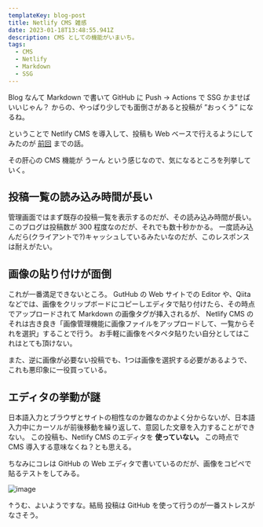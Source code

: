 ```yaml
---
templateKey: blog-post
title: Netlify CMS 雑感
date: 2023-01-18T13:48:55.941Z
description: CMS としての機能がいまいち。
tags:
  - CMS
  - Netlify
  - Markdown
  - SSG
---
```


Blog なんて Markdown で書いて GitHub に Push → Actions で SSG かませばいいじゃん？
からの、やっぱり少しでも面倒さがあると投稿が ”おっくう” になるね。

ということで Netlify CMS を導入して、投稿も Web ベースで行えるようにしてみたのが [前回](https://blog.amay077.net/posts/2022-07-20-blog-%E3%82%92-netlify-cms-%E3%81%AB%E7%A7%BB%E8%A1%8C%E4%B8%AD/) までの話。

その肝心の CMS 機能が うーん という感じなので、気になるところを列挙していく。

## 投稿一覧の読み込み時間が長い

管理画面ではまず既存の投稿一覧を表示するのだが、その読み込み時間が長い。
このブログは投稿数が 300 程度なのだが、それでも数十秒かかる。
一度読み込んだら(クライアントで?)キャッシュしているみたいなのだが、このレスポンスは耐えがたい。

## 画像の貼り付けが面倒

これが一番満足できないところ。
GutHub の Web サイトでの Editor や、Qiita などでは、画像をクリップボードにコピーしエディタで貼り付けたら、その時点でアップロードされて Markdown の画像タグが挿入されるが、
Netlify CMS のそれは古き良き「画像管理機能に画像ファイルをアップロードして、一覧からそれを選択」することで行う。
お手軽に画像をペタペタ貼りたい自分としてはこれはとても頂けない。

また、逆に画像が必要ない投稿でも、1つは画像を選択する必要があるようで、これも悪印象に一役買っている。

## エディタの挙動が謎

日本語入力とブラウザとサイトの相性なのか難なのかよく分からないが、日本語入力中にカーソルが前後移動を繰り返して、意図した文章を入力することができない。
この投稿も、Netlify CMS のエディタを **使っていない。**
この時点で CMS 導入する意味なくね？とも思える。

ちなみにコレは GitHub の Web エディタで書いているのだが、画像をコピペで貼るテストをしてみる。

![image](https://user-images.githubusercontent.com/401369/213150997-3de0a639-62ce-4d9c-bbeb-5fdecf290162.png)

↑うむ、よいようですな。結局 投稿は GitHub を使って行うのが一番ストレスがなさそう。





